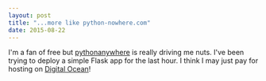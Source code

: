 ```yaml
---
layout: post
title: "...more like python-nowhere.com"
date: 2015-08-22
---
```


I'm a fan of free but [pythonanywhere](http://bgalitz.pythonanywhere.com/) is really driving me nuts.
I've been trying to deploy a simple Flask app for the last hour. I think I may just pay for hosting 
on [Digital Ocean](https://www.digitalocean.com/pricing/)!
